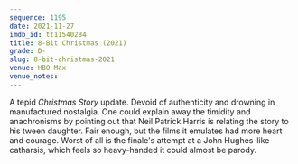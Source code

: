 ```yaml
---
sequence: 1195
date: 2021-11-27
imdb_id: tt11540284
title: 8-Bit Christmas (2021)
grade: D-
slug: 8-bit-christmas-2021
venue: HBO Max
venue_notes:
---
```


A tepid <span data-imdb-id="tt0085334">_Christmas Story_</span> update. Devoid of authenticity and drowning in manufactured nostalgia. One could explain away the timidity and anachronisms by pointing out that Neil Patrick Harris is relating the story to his tween daughter. Fair enough, but the films it emulates had more heart and courage. Worst of all is the finale's attempt at a John Hughes-like catharsis, which feels so heavy-handed it could almost be parody.
